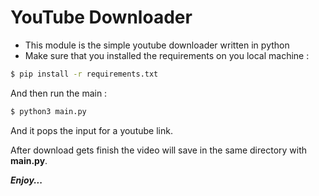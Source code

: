 # YouTube Downloader
* This module is the simple youtube downloader written in python
* Make sure that you installed the requirements on you local machine :
```bash
$ pip install -r requirements.txt
```
And then run the main :
```bash
$ python3 main.py
```
And it pops the input for a youtube link.

After download gets finish the video will save in the same directory with **main.py**.

***Enjoy...***